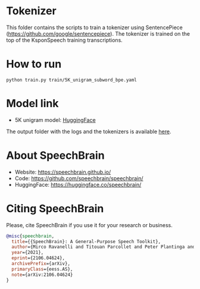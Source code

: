 # Tokenizer
This folder contains the scripts to train a tokenizer using SentencePiece (https://github.com/google/sentencepiece). The tokenizer is trained on the top of the KsponSpeech training transcriptions.

# How to run
```
python train.py train/5K_unigram_subword_bpe.yaml
```
# Model link
- 5K unigram model: [HuggingFace](https://huggingface.co/ddwkim/asr-conformer-transformerlm-ksponspeech/blob/main/tokenizer.ckpt)

The output folder with the logs and the tokenizers is available [here](https://www.dropbox.com/sh/xz31wvfujzkosex/AAAsYQMCnf24pb04aig3jv_ma?dl=0?usp=sharing).

# About SpeechBrain
- Website: https://speechbrain.github.io/
- Code: https://github.com/speechbrain/speechbrain/
- HuggingFace: https://huggingface.co/speechbrain/


# Citing SpeechBrain
Please, cite SpeechBrain if you use it for your research or business.

```bibtex
@misc{speechbrain,
  title={{SpeechBrain}: A General-Purpose Speech Toolkit},
  author={Mirco Ravanelli and Titouan Parcollet and Peter Plantinga and Aku Rouhe and Samuele Cornell and Loren Lugosch and Cem Subakan and Nauman Dawalatabad and Abdelwahab Heba and Jianyuan Zhong and Ju-Chieh Chou and Sung-Lin Yeh and Szu-Wei Fu and Chien-Feng Liao and Elena Rastorgueva and François Grondin and William Aris and Hwidong Na and Yan Gao and Renato De Mori and Yoshua Bengio},
  year={2021},
  eprint={2106.04624},
  archivePrefix={arXiv},
  primaryClass={eess.AS},
  note={arXiv:2106.04624}
}
```
